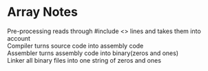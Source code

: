   
# Array Notes
Pre-processing reads through #include <> lines and takes them into account <br>
Compiler turns source code into assembly code <br>
Assembler turns assembly code into binary(zeros and ones) <br>
Linker all binary files into one string of zeros and ones <br>
